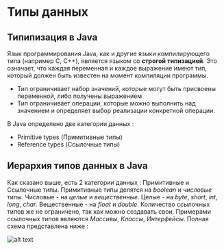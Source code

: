 # Типы данных

## Типипизация в Java
Язык программирования Java, как и другие языки компилирующего типа (например C, C++), является языком со __строгой типизацией__. Это означает, что каждая переменная и каждое выражение имеют тип, который должен быть известен на момент компиляции программы.
+ Тип ограничивает набор значений, которые могут быть присвоены переменной, либо получены выражением
+ Тип ограничивает операции, которые можно выполнить над значением и определяет выбор реализации конкретной операции.

В Java определено две категории данных :
+ Primitive types (Примитивные типы)
+ Reference types (Ссылочные типы)

## Иерархия типов данных в Java
Как сказано выше, есть 2 категории данных : Примитивные и Ссылочные типы.
Примитивные типы делятся на _boolean_ и _числовые_ типы. Числовые - на _целые_ и _вещественные_. Целые - на _byte_, _short_, _int_, _long_, _char_. Вещественные - на _float_ и _double_. Количество ссылочных типов же не ограничено, так как можно создавать свои. Примерами ссылочных типов являются _Массивы_, _Классы_, _Интерфейсы_. Полная схема представлена ниже :

![alt text](https://i.ibb.co/SrySbp9/data-types.png)

